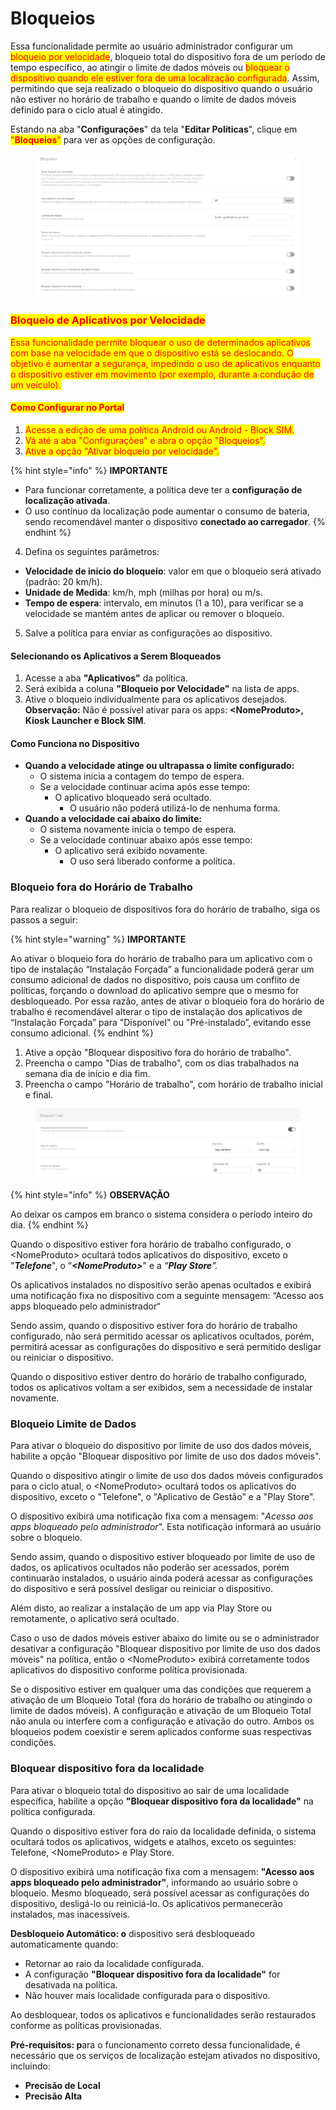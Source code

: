 # Bloqueios

Essa funcionalidade permite ao usuário administrador configurar um <mark style="color:red;">bloqueio por velocidade</mark>, bloqueio total do dispositivo fora de um período de tempo específico, ao atingir o limite de dados móveis ou <mark style="color:red;">bloquear o dispositivo quando ele estiver fora de uma localização configurada</mark>. Assim, permitindo que seja realizado o bloqueio do dispositivo quando o usuário não estiver no horário de trabalho e quando o limite de dados móveis definido para o ciclo atual é atingido.

Estando na aba "**Configurações**" da tela "**Editar Políticas**", clique em <mark style="color:red;">"</mark><mark style="color:red;">**Bloqueios**</mark><mark style="color:red;">"</mark> para ver as opções de configuração.

<figure><img src="../../../../../.gitbook/assets/image.png" alt=""><figcaption></figcaption></figure>

### <mark style="color:red;">Bloqueio de Aplicativos por Velocidade</mark>

<mark style="color:red;">Essa funcionalidade permite bloquear o uso de determinados aplicativos com base na velocidade em que o dispositivo está se deslocando. O objetivo é aumentar a segurança, impedindo o uso de aplicativos enquanto o dispositivo estiver em movimento (por exemplo, durante a condução de um veículo).</mark>

#### <mark style="color:red;">**Como Configurar no Portal**</mark>

1. <mark style="color:red;">Acesse a edição de uma política Android ou Android - Block SIM.</mark>
2. <mark style="color:red;">Vá até a aba "Configurações" e abra o opção "Bloqueios".</mark>
3. <mark style="color:red;">Ative a opção "Ativar bloqueio por velocidade".</mark>

{% hint style="info" %}
**IMPORTANTE**

* Para funcionar corretamente, a política deve ter a **configuração de localização ativada**.
* O uso contínuo da localização pode aumentar o consumo de bateria, sendo recomendável manter o dispositivo **conectado ao carregador**.
{% endhint %}

4. Defina os seguintes parâmetros:

* **Velocidade de início do bloqueio**: valor em que o bloqueio será ativado (padrão: 20 km/h).
* **Unidade de Medida**: km/h, mph (milhas por hora) ou m/s.
* **Tempo de espera**: intervalo, em minutos (1 a 10), para verificar se a velocidade se mantém antes de aplicar ou remover o bloqueio.

5. Salve a política para enviar as configurações ao dispositivo.

#### **Selecionando os Aplicativos a Serem Bloqueados**

1. Acesse a aba **"Aplicativos"** da política.
2. Será exibida a coluna **"Bloqueio por Velocidade"** na lista de apps.
3. Ative o bloqueio individualmente para os aplicativos desejados.\
   **Observação:** Não é possível ativar para os apps: **\<NomeProduto>, Kiosk Launcher e Block SIM**.

#### **Como Funciona no Dispositivo**

* **Quando a velocidade atinge ou ultrapassa o limite configurado:**
  * O sistema inicia a contagem do tempo de espera.
  * Se a velocidade continuar acima após esse tempo:
    * O aplicativo bloqueado será ocultado.
      * O usuário não poderá utilizá-lo de nenhuma forma.
* **Quando a velocidade cai abaixo do limite:**
  * O sistema novamente inicia o tempo de espera.
  * Se a velocidade continuar abaixo após esse tempo:
    * O aplicativo será exibido novamente.
      * O uso será liberado conforme a política.

### Bloqueio fora do Horário de Trabalho

Para realizar o bloqueio de dispositivos fora do horário de trabalho, siga os passos a seguir:

{% hint style="warning" %}
**IMPORTANTE**

Ao ativar o bloqueio fora do horário de trabalho para um aplicativo com o tipo de instalação “Instalação Forçada” a funcionalidade poderá gerar um consumo adicional de dados no dispositivo, pois causa um conflito de políticas, forçando o download do aplicativo sempre que o mesmo for desbloqueado. Por essa razão, antes de ativar o bloqueio fora do horário de trabalho é recomendável alterar o tipo de instalação dos aplicativos de “Instalação Forçada” para "Disponível" ou "Pré-instalado”, evitando esse consumo adicional.
{% endhint %}

1. Ative a opção "Bloquear dispositivo fora do horário de trabalho".
2. Preencha o campo "Dias de trabalho", com os dias trabalhados na semana dia de início e dia fim.
3. Preencha o campo "Horário de trabalho", com horário de trabalho inicial e final.

<figure><img src="../../../../../.gitbook/assets/image (317).png" alt=""><figcaption></figcaption></figure>

{% hint style="info" %}
**OBSERVAÇÃO**

Ao deixar os campos em branco o sistema considera o período inteiro do dia.
{% endhint %}

Quando o dispositivo estiver fora horário de trabalho configurado, o \<NomeProduto> ocultará todos aplicativos do dispositivo, exceto o "_**Telefone**_", o “_**\<NomeProduto>**_" e a _“**Play Store**"._

Os aplicativos instalados no dispositivo serão apenas ocultados e exibirá uma notificação fixa no dispositivo com a seguinte mensagem: “Acesso aos apps bloqueado pelo administrador“

Sendo assim, quando o dispositivo estiver fora do horário de trabalho configurado, não será permitido acessar os aplicativos ocultados, porém, permitirá acessar as configurações do dispositivo e será permitido desligar ou reiniciar o dispositivo.

Quando o dispositivo estiver dentro do horário de trabalho configurado, todos os aplicativos voltam a ser exibidos, sem a necessidade de instalar novamente.

### Bloqueio Limite de Dados

Para ativar o bloqueio do dispositivo por limite de uso dos dados móveis, habilite a opção "Bloquear dispositivo por limite de uso dos dados móveis".

Quando o dispositivo atingir o limite de uso dos dados móveis configurados para o ciclo atual, o \<NomeProduto> ocultará todos os aplicativos do dispositivo, exceto o "Telefone", o "Aplicativo de Gestão" e a "Play Store".

O dispositivo exibirá uma notificação fixa com a mensagem: "_Acesso aos apps bloqueado pelo administrador_". Esta notificação informará ao usuário sobre o bloqueio.

Sendo assim, quando o dispositivo estiver bloqueado por limite de uso de dados, os aplicativos ocultados não poderão ser acessados, porém continuarão instalados, o usuário ainda poderá acessar as configurações do dispositivo e será possível desligar ou reiniciar o dispositivo.

Além disto, ao realizar a instalação de um app via Play Store ou remotamente, o aplicativo será ocultado.

Caso o uso de dados móveis estiver abaixo do limite ou se o administrador desativar a configuração "Bloquear dispositivo por limite de uso dos dados móveis" na política, então o \<NomeProduto> exibirá corretamente todos aplicativos do dispositivo conforme política provisionada.

Se o dispositivo estiver em qualquer uma das condições que requerem a ativação de um Bloqueio Total (fora do horário de trabalho ou atingindo o limite de dados móveis). A configuração e ativação de um Bloqueio Total não anula ou interfere com a configuração e ativação do outro. Ambos os bloqueios podem coexistir e serem aplicados conforme suas respectivas condições.

### Bloquear dispositivo fora da localidade

Para ativar o bloqueio total do dispositivo ao sair de uma localidade específica, habilite a opção **"Bloquear dispositivo fora da localidade"** na política configurada.

Quando o dispositivo estiver fora do raio da localidade definida, o sistema ocultará todos os aplicativos, widgets e atalhos, exceto os seguintes: Telefone, \<NomeProduto> e Play Store.

O dispositivo exibirá uma notificação fixa com a mensagem: **"Acesso aos apps bloqueado pelo administrador"**, informando ao usuário sobre o bloqueio. Mesmo bloqueado, será possível acessar as configurações do dispositivo, desligá-lo ou reiniciá-lo. Os aplicativos permanecerão instalados, mas inacessíveis.

**Desbloqueio Automático: o** dispositivo será desbloqueado automaticamente quando:

* Retornar ao raio da localidade configurada.
* A configuração **"Bloquear dispositivo fora da localidade"** for desativada na política.
* Não houver mais localidade configurada para o dispositivo.

Ao desbloquear, todos os aplicativos e funcionalidades serão restaurados conforme as políticas provisionadas.

**Pré-requisitos: p**ara o funcionamento correto dessa funcionalidade, é necessário que os serviços de localização estejam ativados no dispositivo, incluindo:

* **Precisão de Local**
* **Precisão Alta**
